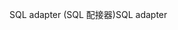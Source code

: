 <span data-ttu-id="1834b-101">SQL adapter (SQL 配接器)</span><span class="sxs-lookup"><span data-stu-id="1834b-101">SQL adapter</span></span>